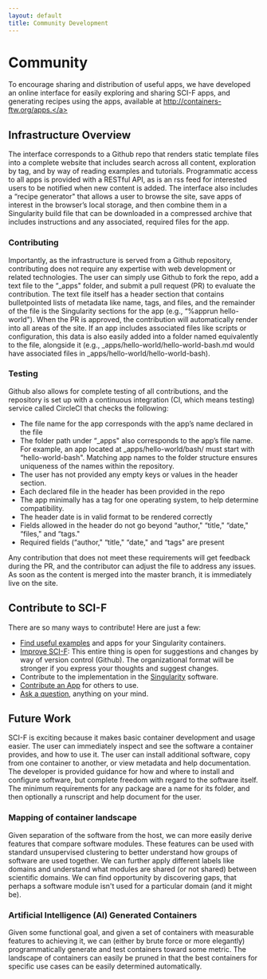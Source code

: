 ```yaml
---
layout: default
title: Community Development
---
```


# Community

To encourage sharing and distribution of useful apps, we have developed an online interface for easily exploring and sharing SCI-F apps, and generating recipes using the apps, available at <a href="http://containers-ftw.org/apps" target="_blank">http://containers-ftw.org/apps.</a>

## Infrastructure Overview
The interface corresponds to a Github repo that renders static template files into a complete website that includes search across all content, exploration by tag, and by way of reading examples and tutorials. Programmatic access to all apps is provided with a RESTful API, as is an rss feed for interested users to be notified when new content is added. The interface also includes a “recipe generator" that allows a user to browse the site, save apps of interest in the browser’s local storage, and then combine them in a Singularity build file that can be downloaded in a compressed archive that includes instructions and any associated, required files for the app.

### Contributing
Importantly, as the infrastructure is served from a Github repository, contributing does not require any expertise with web development or related technologies. The user can simply use Github to fork the repo, add a text file to the “_apps" folder, and submit a pull request (PR) to evaluate the contribution. The text file itself has a header section that contains bulletpointed lists of metadata like name, tags, and files, and the remainder of the file is the Singularity sections for the app (e.g., “%apprun hello-world").  When the PR is approved, the contribution will automatically render into all areas of the site. If an app includes associated files like scripts or configuration, this data is also easily added into a folder named equivalently to the file, alongside it (e.g., _apps/hello-world/hello-world-bash.md would have associated files in _apps/hello-world/hello-world-bash).

### Testing
Github also allows for complete testing of all contributions, and the repository is set up with a continuous integration (CI, which means testing) service called CircleCI that checks the following:

- The file name for the app corresponds with the app’s name declared in the file
- The folder path under “_apps" also corresponds to the app’s file name. For example, an app located at _apps/hello-world/bash/ must start with “hello-world-bash". Matching app names to the folder structure ensures uniqueness of the names within the repository.
- The user has not provided any empty keys or values in the header section.
- Each declared file in the header has been provided in the repo
- The app minimally has a tag for one operating system, to help determine compatibility.
- The header date is in valid format to be rendered correctly
- Fields allowed in the header do not go beyond “author," “title," “date," “files," and “tags."
- Required fields (“author," “title," “date," and “tags" are present

Any contribution that does not meet these requirements will get feedback during the PR, and the contributor can adjust the file to address any issues. As soon as the content is merged into the master branch, it is immediately live on the site.


## Contribute to SCI-F
There are so many ways to contribute! Here are just a few:

 - [Find useful examples](https://containers-ftw.github.io/apps) and apps for your Singularity containers.
 - [Improve SCI-F](https://www.github.com/containers-ftw/SCI-F/): This entire thing is open for suggestions and changes by way of version control (Github). The organizational format will be stronger if you express your thoughts and suggest changes.
 - Contribute to the implementation in the [Singularity](https://www.github.com/singularityware/singularity.git) software.
 - [Contribute an App](https://www.github.com/containers-ftw/apps) for others to use.
 - [Ask a question](https://www.github.com/containers-ftw/SCI-F/issues), anything on your mind.


## Future Work
SCI-F is exciting because it makes basic container development and usage easier. The user can immediately inspect and see the software a container provides, and how to use it. The user can install additional software, copy from one container to another, or view metadata and help documentation. The developer is provided guidance for how and where to install and configure software, but complete freedom with regard to the software itself. The minimum requirements for any package are a name for its folder, and then optionally a runscript and help document for the user.


### Mapping of container landscape
Given separation of the software from the host, we can more easily derive features that compare software modules. These features can be used with standard unsupervised clustering to better understand how groups of software are used together. We can further apply different labels like domains and understand what modules are shared (or not shared) between scientific domains. We can find opportunity by discovering gaps, that perhaps a software module isn't used for a particular domain (and it might be).

### Artificial Intelligence (AI) Generated Containers
Given some functional goal, and given a set of containers with measurable features to achieving it, we can (either by brute force or more elegantly) programmatically generate and test containers toward some metric. The landscape of containers can easily be pruned in that the best containers for specific use cases can be easily determined automatically.
